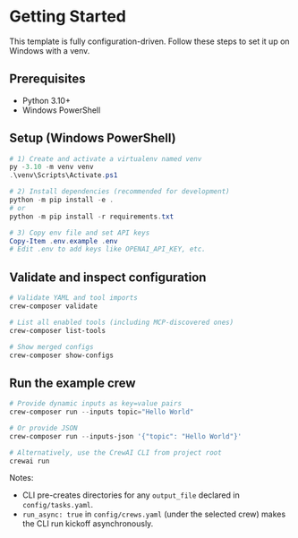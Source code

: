 # Getting Started

This template is fully configuration-driven. Follow these steps to set it up on Windows with a venv.

## Prerequisites

- Python 3.10+
- Windows PowerShell

## Setup (Windows PowerShell)

```powershell
# 1) Create and activate a virtualenv named venv
py -3.10 -m venv venv
.\venv\Scripts\Activate.ps1

# 2) Install dependencies (recommended for development)
python -m pip install -e .
# or
python -m pip install -r requirements.txt

# 3) Copy env file and set API keys
Copy-Item .env.example .env
# Edit .env to add keys like OPENAI_API_KEY, etc.
```

## Validate and inspect configuration

```powershell
# Validate YAML and tool imports
crew-composer validate

# List all enabled tools (including MCP-discovered ones)
crew-composer list-tools

# Show merged configs
crew-composer show-configs
```

## Run the example crew

```powershell
# Provide dynamic inputs as key=value pairs
crew-composer run --inputs topic="Hello World"

# Or provide JSON
crew-composer run --inputs-json '{"topic": "Hello World"}'

# Alternatively, use the CrewAI CLI from project root
crewai run
```

Notes:

- CLI pre-creates directories for any `output_file` declared in `config/tasks.yaml`.
- `run_async: true` in `config/crews.yaml` (under the selected crew) makes the CLI run kickoff asynchronously.
